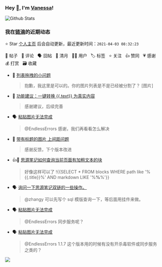 ### Hey 👋, I'm [Vanessa](http://vanessa.b3log.org/)!

![Github Stats](https://github-readme-stats.vercel.app/api?username=Vanessa219&show_icons=true)

<!--events start -->

### 我在[链滴](https://ld246.com)的近期动态

⭐️ Star [个人主页](https://github.com/Vanessa219/Vanessa219) 后会自动更新，最近更新时间：`2021-04-03 08:32:23`

📝 帖子 &nbsp; 💬 评论 &nbsp; 🗣 回帖 &nbsp; 🌙 清月 &nbsp; 👨‍💻 用户 &nbsp; 🏷️ 标签 &nbsp; ⭐️ 关注 &nbsp; 👍 赞同 &nbsp; 💗 感谢 &nbsp; 💰 打赏 &nbsp; 🗃 收藏

* 💬 [列表拖拽的小问题](https://ld246.com/article/1617375869829/comment/1617379785069#comments)

  > 抱歉，我这里是可以的。你的图片列表是不是已经被分割了？ [图片]
* 💬 [功能建议：一键转换 {{.text}} 为真实内容](https://ld246.com/article/1617377615459/comment/1617379253485#comments)

  > 感谢建议，后续完善
* 🗣 [粘贴图片无法完成](https://ld246.com/article/1617285765182/comment/1617377217446#comments)

  > @EndlessErrors 感谢，我们再看看怎么解决
* 💬 [带有标题的图片 上间距问题](https://ld246.com/article/1617366147316/comment/1617378751901#comments)

  > 感谢反馈，下个版本改进
* 👍💬 [思源笔记如何查询当前页面有加粗文本的块](https://ld246.com/article/1617375341851/comment/1617376091949#comments)

  > 好像这样可以了 !{{SELECT * FROM blocks WHERE path like '%{{.title}}%' AND markdown LIKE '%**%**%'}}
* 🗣 [询问一下思源笔记双链的一些操作。](https://ld246.com/article/1617354444675/comment/1617361076644#comments)

  > @zhangy 可以先写个 sql 模版查询一下，等后面用挂件来做。
* 🗣 [粘贴图片无法完成](https://ld246.com/article/1617285765182/comment/1617360564772#comments)

  > @EndlessErrors 同步服务呢？
* 🗣 [粘贴图片无法完成](https://ld246.com/article/1617285765182/comment/1617360564772#comments)

  > @EndlessErrors 1.1.7 这个版本用的时候有没有开杀毒软件或同步服务之类的？


<!--events end -->

<a title="Hits" target="_blank" href="https://github.com/Vanessa219/Vanessa219"><img src="https://hits.b3log.org/Vanessa219/Vanessa219.svg"></a>
